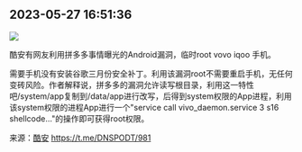
## 2023-05-27 16:51:36

![](assets/DNSPODT/20250320_123720_356366.jpg) 

酷安有网友利用拼多多事情曝光的Android漏洞，临时root  vovo iqoo 手机。

需要手机没有安装谷歌三月份安全补丁。利用该漏洞root不需要重启手机，无任何变砖风险。作者解释说，拼多多的漏洞允许读写根目录，利用这一特性吧/system/app复制到/data/app进行改写，后得到system权限的App进程，利用该system权限的进程App进行一个"service call vivo_daemon.service 3 s16 shellcode..."的操作即可获得root权限。

来源：[酷安](https://www.coolapk.com/feed/46326343?shareKey=MjJmMzUyY2Q4Nzg0NjQ3MWJmYWU~&shareFrom=com.coolapk.market_13.1.1)
https://t.me/DNSPODT/981
